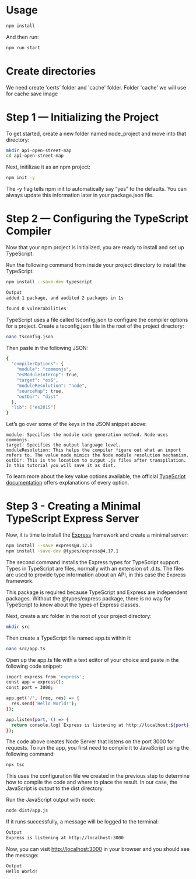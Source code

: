 # Usage

```bash
npm install
```

And then run:

```bash
npm run start
```

# Create directories

We need create 'certs' folder and 'cache' folder. Folder 'cache' we will use for cache save image

# Step 1 — Initializing the Project

To get started, create a new folder named node_project and move into that directory:

```bash
mkdir api-open-street-map
cd api-open-street-map
```

Next, initilizae it as an npm project:

```bash
npm init -y
```
The -y flag tells npm init to automatically say “yes” to the defaults. You can always update this information later in your package.json file.


# Step 2 — Configuring the TypeScript Compiler

Now that your npm project is initialized, you are ready to install and set up TypeScript.

Run the following command from inside your project directory to install the TypeScript:

```bash
npm install --save-dev typescript
```

```bash
Output
added 1 package, and audited 2 packages in 1s

found 0 vulnerabilities
```

TypeScript uses a file called tsconfig.json to configure the compiler options for a project. Create a tsconfig.json file in the root of the project directory:

```bash
nano tsconfig.json
```
Then paste in the following JSON:

```bash
{
  "compilerOptions": {
    "module": "commonjs",
    "esModuleInterop": true,
    "target": "es6",
    "moduleResolution": "node",
    "sourceMap": true,
    "outDir": "dist"
  },
  "lib": ["es2015"]
}
```

Let’s go over some of the keys in the JSON snippet above:

    module: Specifies the module code generation method. Node uses commonjs.
    target: Specifies the output language level.
    moduleResolution: This helps the compiler figure out what an import refers to. The value node mimics the Node module resolution mechanism.
    outDir: This is the location to output .js files after transpilation. In this tutorial you will save it as dist.

To learn more about the key value options available, the official [TypeScript documentation](https://www.typescriptlang.org/docs/handbook/compiler-options.html) offers explanations of every option.

# Step 3 - Creating a Minimal TypeScript Express Server

Now, it is time to install the [Express](https://expressjs.com/) framework and create a minimal server:

```bash
npm install --save express@4.17.1
npm install -save-dev @types/express@4.17.1
```

The second command installs the Express types for TypeScript support. Types in TypeScript are files, normally with an extension of .d.ts. The files are used to provide type information about an API, in this case the Express framework.

This package is required because TypeScript and Express are independent packages. Without the @types/express package, there is no way for TypeScript to know about the types of Express classes.

Next, create a src folder in the root of your project directory:

```bash
mkdir src
```
Then create a TypeScript file named app.ts within it:

```bash
nano src/app.ts
```
Open up the app.ts file with a text editor of your choice and paste in the following code snippet:

```bash
import express from 'express';
const app = express();
const port = 3000;

app.get('/', (req, res) => {
  res.send('Hello World!');
});

app.listen(port, () => {
  return console.log(`Express is listening at http://localhost:${port}`);
});
```

The code above creates Node Server that listens on the port 3000 for requests. To run the app, you first need to compile it to JavaScript using the following command:

```bash
npx tsc
```

This uses the configuration file we created in the previous step to determine how to compile the code and where to place the result. In our case, the JavaScript is output to the dist directory.

Run the JavaScript output with node:

```bash
node dist/app.js
```
If it runs successfully, a message will be logged to the terminal:

```bash
Output
Express is listening at http://localhost:3000
```

Now, you can visit [http://localhost:3000](http://localhost:3000) in your browser and you should see the message:

```bash
Output
Hello World!
```